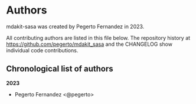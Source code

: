 # Authors

mdakit-sasa was created by Pegerto Fernandez in 2023.


All contributing authors are listed in this file below.
The repository history at https://github.com/pegerto/mdakit_sasa
and the CHANGELOG show individual code contributions.

## Chronological list of authors

<!--
The rules for this file:
  * Authors are sorted chronologically, earliest to latest
  * Please format it each entry as "Preferred name <GitHub username>"
  * Your preferred name is whatever you wish to go by --
    it does *not* have to be your legal name!
  * Please start a new section for each new year
  * Don't ever delete anything
-->

**2023**
- Pegerto Fernandez <@pegerto>